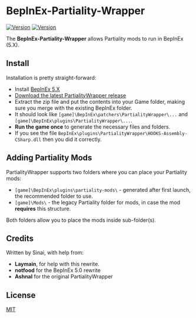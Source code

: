 # BepInEx-Partiality-Wrapper

[![Version](https://img.shields.io/badge/BepInEx-5.X-green.svg)](https://github.com/BepInEx/BepInEx)
[![Version](https://img.shields.io/badge/Partiality-0.3.1-green.svg)](https://github.com/PartialityModding/Partiality)

The **BepInEx-Partiality-Wrapper** allows Partiality mods to run in BepInEx (5.X).

## Install

Installation is pretty straight-forward:

* Install [BepInEx 5.X](https://github.com/BepInEx/BepInEx/releases)
* [Download the latest PartialityWrapper release](https://github.com/sinai-dev/BepInEx-Partiality-Wrapper/releases/latest)
* Extract the zip file and put the contents into your Game folder, making sure you merge with the existing BepInEx folder.
* It should look like `[game]\BepInEx\patchers\PartialityWrapper\...` and `[game]\BepInEx\plugins\PartialityWrapper\...`.
* **Run the game once** to generate the necessary files and folders.
* If you see the file `BepInEx\plugins\PartialityWrapper\HOOKS-Assembly-CSharp.dll` then you did it correctly.

## Adding Partiality Mods

PartialityWrapper supports two folders where you can place your Partiality mods:

* `[game]\BepInEx\plugins\partiality-mods\` - generated after first launch, the recommended folder to use.
* `[game]\Mods\` - the legacy Partiality folder for mods, in case the mod **requires** this structure.

Both folders allow you to place the mods inside sub-folder(s).

## Credits
Written by Sinai, with help from:

* <b>Laymain</b>, for help with this rewrite.
* <b>notfood</b> for the BepInEx 5.0 rewrite
* <b>Ashnal</b> for the original PartialityWrapper

## License
[MIT](https://choosealicense.com/licenses/mit/)
